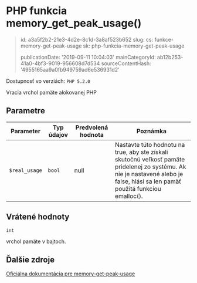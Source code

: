 PHP funkcia memory_get_peak_usage()
===================================

> id: a3a5f2b2-21e3-4d2e-8c1d-3a8af523b652
> slug:
> 	cs: funkce-memory-get-peak-usage
> 	sk: php-funkcia-memory-get-peak-usage
> 
> publicationDate: '2019-09-11 10:04:03'
> mainCategoryId: ab12b253-41a0-4bf3-9019-956608d7d534
> sourceContentHash: '4955165aa9a0fb949759ad6e536931d2'

Dostupnosť vo verziách: `PHP 5.2.0`

Vracia vrchol pamäte alokovanej PHP


Parametre
--------------

| Parameter | Typ údajov | Predvolená hodnota | Poznámka |
|-----|-----|-----|-----|
| `$real_usage` | `bool` | null | Nastavte túto hodnotu na true, aby ste získali skutočnú veľkosť pamäte pridelenej zo systému. Ak nie je nastavené alebo je false, hlási sa len pamäť použitá funkciou emalloc(). |


Vrátené hodnoty
----------------

`int`

vrchol pamäte v bajtoch.

Ďalšie zdroje
------------

[Oficiálna dokumentácia pre memory-get-peak-usage](https://www.php.net/manual/en/function.memory-get-peak-usage.php)

